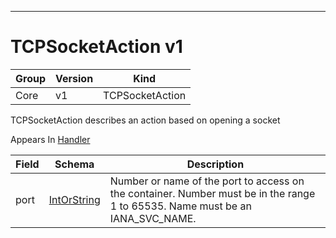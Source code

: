 

-----------
# TCPSocketAction v1



Group        | Version     | Kind
------------ | ---------- | -----------
Core | v1 | TCPSocketAction







TCPSocketAction describes an action based on opening a socket

<aside class="notice">
Appears In <a href="#handler-v1">Handler</a> </aside>

Field        | Schema     | Description
------------ | ---------- | -----------
port | [IntOrString](#intorstring-intstr) | Number or name of the port to access on the container. Number must be in the range 1 to 65535. Name must be an IANA_SVC_NAME.






